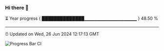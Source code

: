 ### Hi there 👋

⏳ Year progress { ██████████████▁▁▁▁▁▁▁▁▁▁▁▁▁▁▁▁ } 48.50 %

---

⏰ Updated on Wed, 26 Jun 2024 12:17:13 GMT

![Progress Bar CI](https://github.com/Shyam-Makwana/GitHub-Actions-Demo/workflows/Progress%20Bar%20CI/badge.svg)
